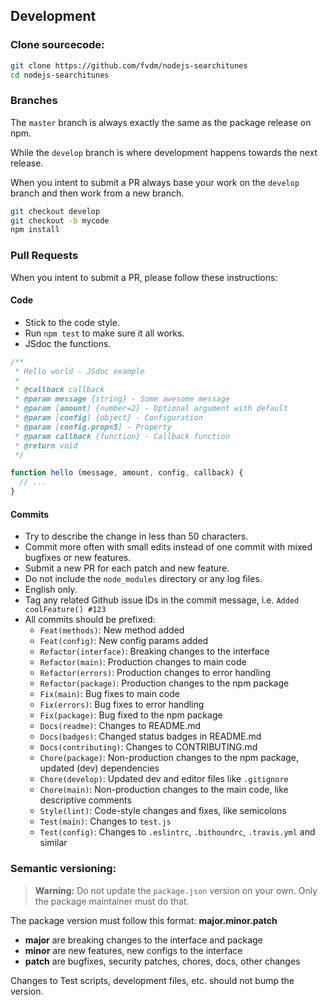 Development
-----------

### Clone sourcecode:

```bash
git clone https://github.com/fvdm/nodejs-searchitunes
cd nodejs-searchitunes
```

### Branches

The `master` branch is always exactly the same as the
package release on npm.

While the `develop` branch is where development happens
towards the next release.

When you intent to submit a PR always base your work on
the `develop` branch and then work from a new branch.


```bash
git checkout develop
git checkout -b mycode
npm install
```


### Pull Requests

When you intent to submit a PR, please follow these instructions:


#### Code

* Stick to the code style.
* Run `npm test` to make sure it all works.
* JSdoc the functions.


```js
/**
 * Hello world - JSdoc example
 *
 * @callback callback
 * @param message {string} - Some awesome message
 * @param [amount] {number=2} - Optional argument with default
 * @param [config] {object} - Configuration
 * @param [config.prop=5] - Property
 * @param callback {function} - Callback function
 * @return void
 */

function hello (message, amount, config, callback) {
  // ...
}
```


#### Commits

* Try to describe the change in less than 50 characters.
* Commit more often with small edits instead of one commit with mixed bugfixes or new features.
* Submit a new PR for each patch and new feature.
* Do not include the `node_modules` directory or any log files.
* English only.
* Tag any related Github issue IDs in the commit message, i.e. `Added coolFeature() #123`
* All commits should be prefixed:
  * `Feat(methods)`: New method added
  * `Feat(config)`: New config params added
  * `Refactor(interface)`: Breaking changes to the interface
  * `Refactor(main)`: Production changes to main code
  * `Refactor(errors)`: Production changes to error handling
  * `Refactor(package)`: Production changes to the npm package
  * `Fix(main)`: Bug fixes to main code
  * `Fix(errors)`: Bug fixes to error handling
  * `Fix(package)`: Bug fixed to the npm package
  * `Docs(readme)`: Changes to README.md
  * `Docs(badges)`: Changed status badges in README.md
  * `Docs(contributing)`: Changes to CONTRIBUTING.md
  * `Chore(package)`: Non-production changes to the npm package, updated (dev) dependencies
  * `Chore(develop)`: Updated dev and editor files like `.gitignore`
  * `Chore(main)`: Non-production changes to the main code, like descriptive comments
  * `Style(lint)`: Code-style changes and fixes, like semicolons
  * `Test(main)`: Changes to `test.js`
  * `Test(config)`: Changes to `.eslintrc`, `.bithoundrc`, `.travis.yml` and similar


### Semantic versioning:

> **Warning:** Do not update the `package.json` version on your own.
> Only the package maintainer must do that.

The package version must follow this format: **major.minor.patch**

* **major** are breaking changes to the interface and package
* **minor** are new features, new configs to the interface
* **patch** are bugfixes, security patches, chores, docs, other changes

Changes to Test scripts, development files, etc. should not bump the version.
